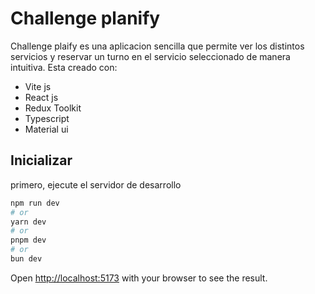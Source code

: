 
# Challenge planify

Challenge plaify es una aplicacion sencilla que permite ver los distintos servicios y reservar un turno en el servicio seleccionado de manera intuitiva. Esta creado con:
  - Vite js
  - React js
  - Redux Toolkit
  - Typescript
  - Material ui

## Inicializar

primero, ejecute el servidor de desarrollo

```bash
npm run dev
# or
yarn dev
# or
pnpm dev
# or
bun dev
```

Open [http://localhost:5173](http://localhost:5173) with your browser to see the result.





